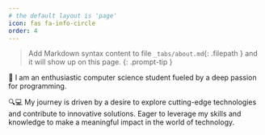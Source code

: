 ```yaml
---
# the default layout is 'page'
icon: fas fa-info-circle
order: 4
---
```


> Add Markdown syntax content to file `_tabs/about.md`{: .filepath } and it will show up on this page.
{: .prompt-tip }

🌊 I am an enthusiastic computer science student fueled by a deep passion for programming.

🔍💻 My journey is driven by a desire to explore cutting-edge technologies and contribute to innovative solutions. Eager to leverage my skills and knowledge to make a meaningful impact in the world of technology.